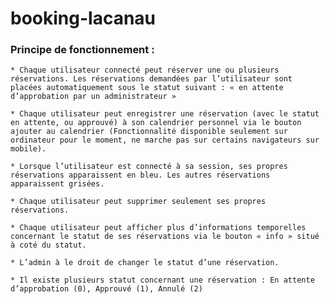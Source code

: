 # booking-lacanau

### Principe de fonctionnement :

    * Chaque utilisateur connecté peut réserver une ou plusieurs réservations. Les réservations demandées par l’utilisateur sont placées automatiquement sous le statut suivant : « en attente d’approbation par un administrateur »
    
    * Chaque utilisateur peut enregistrer une réservation (avec le statut en attente, ou approuvé) à son calendrier personnel via le bouton ajouter au calendrier (Fonctionnalité disponible seulement sur ordinateur pour le moment, ne marche pas sur certains navigateurs sur mobile).
    
    * Lorsque l’utilisateur est connecté à sa session, ses propres réservations apparaissent en bleu. Les autres réservations apparaissent grisées.
    
    * Chaque utilisateur peut supprimer seulement ses propres réservations.
    
    * Chaque utilisateur peut afficher plus d’informations temporelles concernant le statut de ses réservations via le bouton « info » situé à coté du statut.
    
    * L’admin à le droit de changer le statut d’une réservation.
    
    * Il existe plusieurs statut concernant une réservation : En attente d’approbation (0), Approuvé (1), Annulé (2)
